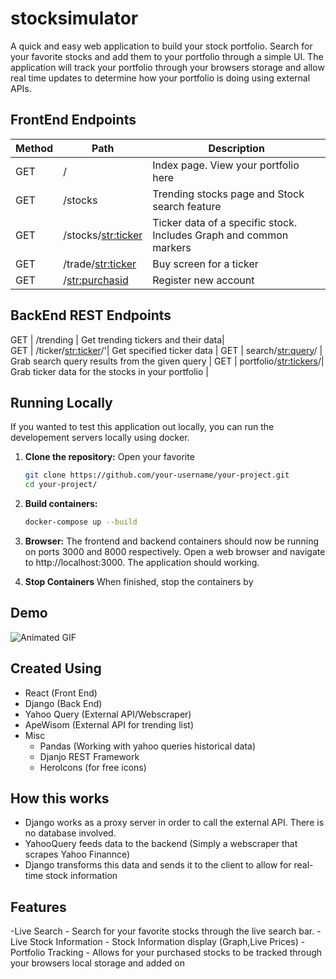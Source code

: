 # stocksimulator


A quick and easy web application to build your stock portfolio. Search for your favorite stocks and add them to your portfolio through a simple UI. The application will track your portfolio through your browsers storage and allow real time updates to determine how your portfolio is doing using external APIs.







## FrontEnd Endpoints

Method	| Path	| Description	|
------------- | ------------------------- | ------------- |
GET	| /	| Index page. View your portfolio here| 	
GET	| /stocks	| Trending stocks page and Stock search feature|
GET	| /stocks/<str:ticker>	| Ticker data of a specific stock. Includes Graph and common markers	|
GET | /trade/<str:ticker> | Buy screen for a ticker|
GET	| /<str:purchasid>	| Register new account	|


## BackEnd REST Endpoints
GET	| /trending	| Get trending tickers and their data| 	
GET	| /ticker/<str:ticker>/'| Get specified ticker data	|
GET	| search/<str:query>/	| Grab search query results from the given query	|
GET	| portfolio/<str:tickers>/| Grab ticker data for the stocks in your portfolio	|


## Running Locally

If you wanted to test this application out locally, you can run the developement servers locally using docker.


1. **Clone the repository:**
    Open your favorite 
   ```sh
   git clone https://github.com/your-username/your-project.git
   cd your-project/

2. **Build containers:**

    ```sh
    docker-compose up --build

3. **Browser:**
    The frontend and backend containers should now be running on ports 3000 and 8000 respectively.
     Open a web browser and navigate to http://localhost:3000. The application should working.
4. **Stop Containers**
    When finished, stop the containers by 

## Demo


![Animated GIF](stock.gif)

## Created Using

- React (Front End)
- Django (Back End) 
- Yahoo Query (External API/Webscraper)
- ApeWisom (External API for trending list)
- Misc
    - Pandas (Working with yahoo queries historical data)
    - Djanjo REST Framework
    - HeroIcons (for free icons)
## How this works
- Django works as a proxy server in order to call the external API. There is no database involved. 
- YahooQuery feeds data to the backend (Simply a webscraper that scrapes Yahoo Finannce)
- Django transforms this data and sends it to the client to allow for real-time stock information
## Features
-Live Search - Search for your favorite stocks through the live search bar.
-Live Stock Information - Stock Information display (Graph,Live Prices)
-Portfolio Tracking - Allows for your purchased stocks to be tracked through your browsers local storage and added on 



